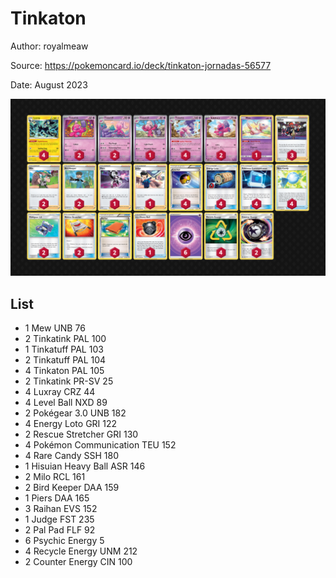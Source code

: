 # Tinkaton

Author: royalmeaw

Source: <https://pokemoncard.io/deck/tinkaton-jornadas-56577>

Date: August 2023

![decklist](../../images/OBF/Tinkaton/1-%20Tinkaton.png)

## List

* 1 Mew UNB 76
* 2 Tinkatink PAL 100
* 1 Tinkatuff PAL 103
* 2 Tinkatuff PAL 104
* 4 Tinkaton PAL 105
* 2 Tinkatink PR-SV 25
* 4 Luxray CRZ 44
* 4 Level Ball NXD 89
* 2 Pokégear 3.0 UNB 182
* 4 Energy Loto GRI 122
* 2 Rescue Stretcher GRI 130
* 4 Pokémon Communication TEU 152
* 4 Rare Candy SSH 180
* 1 Hisuian Heavy Ball ASR 146
* 2 Milo RCL 161
* 2 Bird Keeper DAA 159
* 1 Piers DAA 165
* 3 Raihan EVS 152
* 1 Judge FST 235
* 2 Pal Pad FLF 92
* 6 Psychic Energy 5
* 4 Recycle Energy UNM 212
* 2 Counter Energy CIN 100
